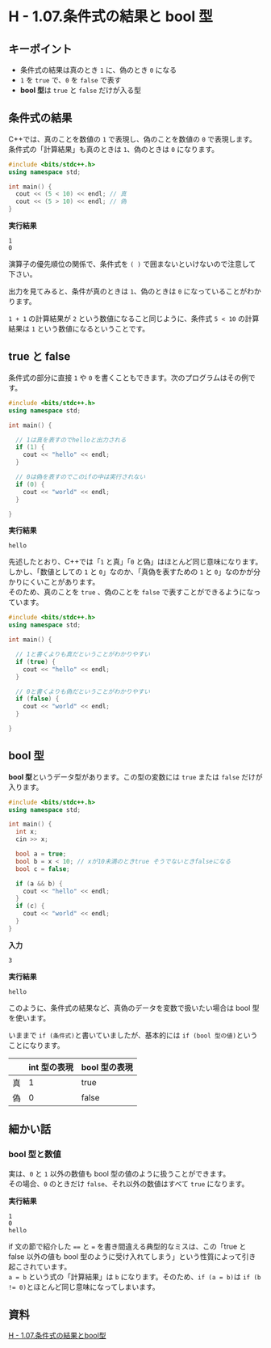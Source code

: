 # H - 1.07.条件式の結果と bool 型

## キーポイント

- 条件式の結果は真のとき `1` に、偽のとき `0` になる
- `1` を `true` で、`0` を `false` で表す
- **bool 型**は `true` と `false` だけが入る型

## 条件式の結果

C++では、真のことを数値の `1` で表現し、偽のことを数値の `0` で表現します。\
条件式の「計算結果」も真のときは `1`、偽のときは `0` になります。

```c++
#include <bits/stdc++.h>
using namespace std;

int main() {
  cout << (5 < 10) << endl; // 真
  cout << (5 > 10) << endl; // 偽
}
```

**実行結果**

```
1
0
```

演算子の優先順位の関係で、条件式を `( )` で囲まないといけないので注意して下さい。

出力を見てみると、条件が真のときは `1`、偽のときは `0` になっていることがわかります。

`1 + 1` の計算結果が `2` という数値になること同じように、条件式 `5 < 10` の計算結果は `1` という数値になるということです。

## true と false

条件式の部分に直接 `1` や `0` を書くこともできます。次のプログラムはその例です。

```c++
#include <bits/stdc++.h>
using namespace std;

int main() {

  // 1は真を表すのでhelloと出力される
  if (1) {
    cout << "hello" << endl;
  }

  // 0は偽を表すのでこのifの中は実行されない
  if (0) {
    cout << "world" << endl;
  }

}
```

**実行結果**

```
hello
```

先述したとおり、C++では「`1` と真」「`0` と偽」はほとんど同じ意味になります。\
しかし、「数値としての `1` と `0`」なのか、「真偽を表すための `1` と `0`」なのかが分かりにくいことがあります。\
そのため、真のことを `true` 、偽のことを `false` で表すことができるようになっています。

```c++
#include <bits/stdc++.h>
using namespace std;

int main() {

  // 1と書くよりも真だということがわかりやすい
  if (true) {
    cout << "hello" << endl;
  }

  // 0と書くよりも偽だということがわかりやすい
  if (false) {
    cout << "world" << endl;
  }

}
```

## bool 型

**bool 型**というデータ型があります。この型の変数には `true` または `false` だけが入ります。

```c++
#include <bits/stdc++.h>
using namespace std;

int main() {
  int x;
  cin >> x;

  bool a = true;
  bool b = x < 10; // xが10未満のときtrue そうでないときfalseになる
  bool c = false;

  if (a && b) {
    cout << "hello" << endl;
  }
  if (c) {
    cout << "world" << endl;
  }
}
```

**入力**

```
3
```

**実行結果**

```
hello
```

このように、条件式の結果など、真偽のデータを変数で扱いたい場合は bool 型を使います。

いままで `if (条件式)`と書いていましたが、基本的には `if (bool 型の値)`ということになります。

|     | int 型の表現 | bool 型の表現 |
| --- | ------------ | ------------- |
| 真  | 1            | true          |
| 偽  | 0            | false         |

## 細かい話

### bool 型と数値

実は、`0` と `1` 以外の数値も bool 型の値のように扱うことができます。\
その場合、`0` のときだけ `false`、それ以外の数値はすべて `true` になります。

**実行結果**

```
1
0
hello
```

if 文の節で紹介した `==` と `=` を書き間違える典型的なミスは、この「true と false 以外の値も bool 型のように受け入れてしまう」という性質によって引き起こされています。\
`a = b` という式の「計算結果」は `b` になります。そのため、`if (a = b)`は `if (b != 0)`とほとんど同じ意味になってしまいます。

## 資料

[H - 1.07.条件式の結果とbool型](https://atcoder.jp/contests/apg4b/tasks/APG4b_h)
